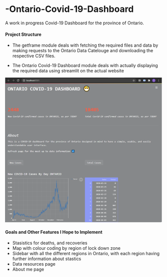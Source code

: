 # -Ontario-Covid-19-Dashboard
A work in progress Covid-19 Dashboard for the province of Ontario.

#### Project Structure
- The getframe module deals with fetching the required files and data by making requests to the Ontario Data Catelouge and downloading the respective CSV files.

- The Ontario Covid-19 Dashboard module deals with actually displaying the required data using streamlit on the actual website

![](/Images/Website%20UI.PNG)

#### Goals and Other Features I Hope to Implement
- Stasistics for deaths, and recoveries
- Map with colour coding by region of lock down zone
- Sidebar with all the different regions in Ontario, with each region having further information about stastics
- Data resources page
- About me page
